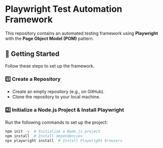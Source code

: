 # Playwright Test Automation Framework  

This repository contains an automated testing framework using **Playwright** with the **Page Object Model (POM)** pattern.  

## 🚀 Getting Started  

Follow these steps to set up the framework.  

### 1️⃣ Create a Repository  
- Create an empty repository (e.g., on GitHub).  
- Clone the repository to your local machine.  

### 2️⃣ Initialize a Node.js Project & Install Playwright  
Run the following commands to set up the project:  

```sh
npm init -y  # Initialize a Node.js project  
npm install  # Install dependencies  
npx playwright install  # Install Playwright browsers  
